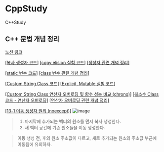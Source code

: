 # CppStudy
 C++Study
## C++ 문법 개념 정리
[노션 링크](https://phrygian-kitten-eda.notion.site/C-CS-7ec928eb101844a399b81414ff94cc15?pvs=4)

[[복사 생성자 코드]](https://github.com/MIN-JU-CHO/CppStudy/blob/main/5_3_CopyConstructor.cpp)
[[copy elision 실험 코드]](https://github.com/MIN-JU-CHO/CppStudy/blob/main/5_4_CopyElision.cpp)
[[생성자 관련 개념 정리]](https://phrygian-kitten-eda.notion.site/C-CS-7ec928eb101844a399b81414ff94cc15?pvs=4)

[[static 변수 코드]](https://github.com/MIN-JU-CHO/CppStudy/blob/main/5_4_ClassStaticVar.cpp)
[[class 변수 관련 개념 정리]](https://phrygian-kitten-eda.notion.site/C-CS-7ec928eb101844a399b81414ff94cc15?pvs=4)

[[Custom String Class 코드]](https://github.com/MIN-JU-CHO/CppStudy/blob/main/5_5_StringClass.cpp)
[[Explicit, Mutable 실험 코드]](https://github.com/MIN-JU-CHO/CppStudy/blob/main/5_6_ExplicitMutable.cpp)

[[Custom String Class 연산자 오버로딩 및 함수 성능 비교 (chrono)]](https://github.com/MIN-JU-CHO/CppStudy/blob/main/6_1_Overloading.cpp)
[[복소수 Class 코드 - 연산자 오버로딩]](https://github.com/MIN-JU-CHO/CppStudy/blob/main/6_1_ComplexNumber.cpp)
[[연산자 오버로딩 관련 개념 정리]](https://phrygian-kitten-eda.notion.site/C-CS-7ec928eb101844a399b81414ff94cc15?pvs=4)

[[13-1 이동 생성자 원리 (noexcept)]](https://github.com/MIN-JU-CHO/CppStudy/blob/main/13_1_RValueReference.cpp)
![image](https://github.com/MIN-JU-CHO/CppStudy/assets/60171052/e391a6d3-7c01-4de1-8a8f-0c82e17cfb4e)

> 1. 마지막에 추가되는 벡터의 원소를 먼저 복사 생성한다.
> 2. 새 벡터 공간에 기존 원소들을 이동 생성한다.

> 이동 생성 전, 후의 원소 주소값이 다르고, 새로 추가되는 원소의 주소값 부근에 이동됨에 유의하자.
